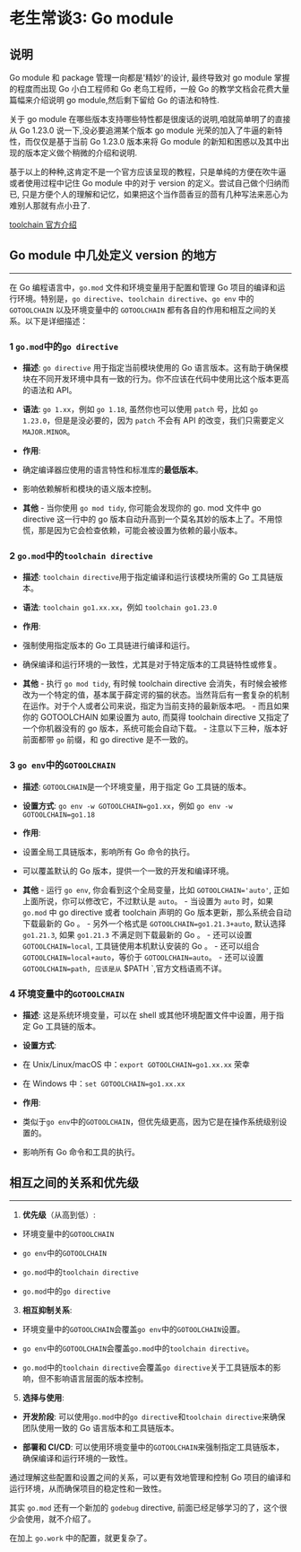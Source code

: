# 老生常谈3: Go module

## 说明

Go module 和 package 管理一向都是'精妙'的设计, 最终导致对 go module 掌握的程度而出现 Go 小白工程师和 Go 老鸟工程师，一般 Go 的教学文档会花费大量篇幅来介绍说明 go module,然后剩下留给 Go 的语法和特性.

关于 go module 在哪些版本支持哪些特性都是很废话的说明,咱就简单明了的直接从 Go 1.23.0 说一下,没必要追溯某个版本 go module 光荣的加入了牛逼的新特性，而仅仅是基于当前 Go 1.23.0 版本来将 Go module 的新知和困惑以及其中出现的版本定义做个稍微的介绍和说明.

基于以上的种种,这肯定不是一个官方应该呈现的教程，只是单纯的方便在吹牛逼或者使用过程中记住 Go module 中的对于 version 的定义。尝试自己做个归纳而已, 只是方便个人的理解和记忆，如果把这个当作茴香豆的茴有几种写法来恶心为难别人那就有点小丑了.

[toolchain 官方介绍](https://go.dev/doc/toolchain)

## Go module 中几处定义 version 的地方
---------------------------

在 Go 编程语言中，`go.mod` 文件和环境变量用于配置和管理 Go 项目的编译和运行环境。特别是，`go directive`、`toolchain directive`、`go env` 中的 `GOTOOLCHAIN` 以及环境变量中的 `GOTOOLCHAIN` 都有各自的作用和相互之间的关系。以下是详细描述：

### 1 `go.mod`中的`go directive`

* **描述**: `go directive` 用于指定当前模块使用的 Go 语言版本。这有助于确保模块在不同开发环境中具有一致的行为。你不应该在代码中使用比这个版本更高的语法和 API。
    
* **语法**: `go 1.xx`，例如 `go 1.18`, 虽然你也可以使用 `patch` 号，比如 `go 1.23.0`，但是是没必要的，因为 `patch` 不会有 API 的改变，我们只需要定义 `MAJOR.MINOR`。
    
* **作用**:
    
* 确定编译器应使用的语言特性和标准库的**最低版本**。
    
* 影响依赖解析和模块的语义版本控制。
    
* **其他** - 当你使用 `go mod tidy`, 你可能会发现你的 go. mod 文件中 go directive 这一行中的 go 版本自动升高到一个莫名其妙的版本上了。不用惊慌，那是因为它会检查依赖，可能会被设置为依赖的最小版本。
    
### 2 `go.mod`中的`toolchain directive`

* **描述**: `toolchain directive`用于指定编译和运行该模块所需的 Go 工具链版本。
    
* **语法**: `toolchain go1.xx.xx`，例如 `toolchain go1.23.0`
    
* **作用**:
    
* 强制使用指定版本的 Go 工具链进行编译和运行。
    
* 确保编译和运行环境的一致性，尤其是对于特定版本的工具链特性或修复。
    
* **其他** - 执行 `go mod tidy`, 有时候 toolchain directive 会消失，有时候会被修改为一个特定的值，基本属于薛定谔的猫的状态。当然背后有一套复杂的机制在运作。对于个人或者公司来说，指定为当前支持的最新版本吧。 - 而且如果你的 GOTOOLCHAIN 如果设置为 auto, 而莫得 toolchain directive 又指定了一个你机器没有的 go 版本，系统可能会自动下载。 - 注意以下三种，版本好前面都带 `go` 前缀，和 go directive 是不一致的。
    
### 3 `go env`中的`GOTOOLCHAIN`

* **描述**: `GOTOOLCHAIN`是一个环境变量，用于指定 Go 工具链的版本。
    
* **设置方式**: `go env -w GOTOOLCHAIN=go1.xx`，例如 `go env -w GOTOOLCHAIN=go1.18`
    
* **作用**:
    
* 设置全局工具链版本，影响所有 Go 命令的执行。
    
* 可以覆盖默认的 Go 版本，提供一个一致的开发和编译环境。
    
* **其他** - 运行 `go env`, 你会看到这个全局变量，比如 `GOTOOLCHAIN='auto'`, 正如上面所说，你可以修改它，不过默认是 `auto`。 - 当设置为 `auto` 时，如果 `go.mod` 中 go directive 或者 toolchain 声明的 Go 版本更新，那么系统会自动下载最新的 Go 。 - 另外一个格式是 `GOTOOLCHAIN=go1.21.3+auto`, 默认选择 `go1.21.3`, 如果 `go1.21.3` 不满足则下载最新的 Go 。 - 还可以设置 `GOTOOLCHAIN=local`, 工具链使用本机默认安装的 Go 。 - 还可以组合 `GOTOOLCHAIN=local+auto`，等价于 `GOTOOLCHAIN=auto`。 - 还可以设置 `GOTOOLCHAIN=path, 应该是从` $PATH \`,官方文档语焉不详。
    
### 4 环境变量中的`GOTOOLCHAIN`

* **描述**: 这是系统环境变量，可以在 shell 或其他环境配置文件中设置，用于指定 Go 工具链的版本。
    
* **设置方式**:
    
* 在 Unix/Linux/macOS 中：`export GOTOOLCHAIN=go1.xx.xx`
    荣幸
* 在 Windows 中：`set GOTOOLCHAIN=go1.xx.xx`
    
* **作用**:
    
* 类似于`go env`中的`GOTOOLCHAIN`，但优先级更高，因为它是在操作系统级别设置的。
    
* 影响所有 Go 命令和工具的执行。
    
## 相互之间的关系和优先级
---------------------------

1. **优先级**（从高到低）:
    
* 环境变量中的`GOTOOLCHAIN`
    
* `go env`中的`GOTOOLCHAIN`
    
* `go.mod`中的`toolchain directive`
    
* `go.mod`中的`go directive`
    
3. **相互抑制关系**:
    
* 环境变量中的`GOTOOLCHAIN`会覆盖`go env`中的`GOTOOLCHAIN`设置。
    
* `go env`中的`GOTOOLCHAIN`会覆盖`go.mod`中的`toolchain directive`。
    
* `go.mod`中的`toolchain directive`会覆盖`go directive`关于工具链版本的影响，但不影响语言层面的版本控制。
    
5. **选择与使用**:
    
* **开发阶段**: 可以使用`go.mod`中的`go directive`和`toolchain directive`来确保团队使用一致的 Go 语言版本和工具链版本。
    
* **部署和 CI/CD**: 可以使用环境变量中的`GOTOOLCHAIN`来强制指定工具链版本，确保编译和运行环境的一致性。
    
通过理解这些配置和设置之间的关系，可以更有效地管理和控制 Go 项目的编译和运行环境，从而确保项目的稳定性和一致性。

其实 `go.mod` 还有一个新加的 `godebug` directive, 前面已经足够学习的了，这个很少会使用，就不介绍了。

在加上 `go.work` 中的配置，就更复杂了。